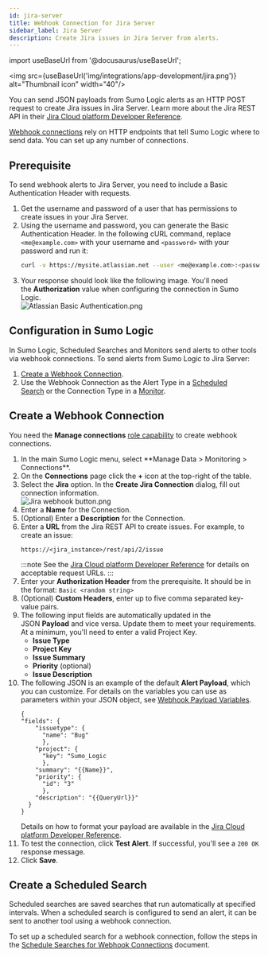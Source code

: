 ```yaml
---
id: jira-server
title: Webhook Connection for Jira Server
sidebar_label: Jira Server
description: Create Jira issues in Jira Server from alerts.
---
```


import useBaseUrl from '@docusaurus/useBaseUrl';

<img src={useBaseUrl('img/integrations/app-development/jira.png')} alt="Thumbnail icon" width="40"/>

You can send JSON payloads from Sumo Logic alerts as an HTTP POST request to create Jira issues in Jira Server. Learn more about the Jira REST API in their [Jira Cloud platform Developer Reference](https://developer.atlassian.com/cloud/jira/platform/rest/v2/).

[Webhook connections](/docs/alerts/webhook-connections/set-up-webhook-connections) rely on HTTP endpoints that tell Sumo Logic where to send data. You can set up any number of connections.

## Prerequisite

To send webhook alerts to Jira Server, you need to include a Basic Authentication Header with requests.

1. Get the username and password of a user that has permissions to create issues in your Jira Server.
1. Using the username and password, you can generate the Basic Authentication Header. In the following cURL command, replace `<me@example.com>` with your username and `<password>` with your password and run it:
    ```bash
    curl -v https://mysite.atlassian.net --user <me@example.com>:<password>
    ```
1. Your response should look like the following image. You'll need the **Authorization** value when configuring the connection in Sumo Logic.<br/> ![Atlassian Basic Authentication.png](/img/connection-and-integration/Atlassian-Basic-Authentication.png)

## Configuration in Sumo Logic

In Sumo Logic, Scheduled Searches and Monitors send alerts to other tools via webhook connections. To send alerts from Sumo Logic to Jira Server:

1. [Create a Webhook Connection](#create-a-webhook-connection).
1. Use the Webhook Connection as the Alert Type in a [Scheduled Search](/docs/alerts/webhook-connections/schedule-searches-webhook-connections) or the Connection Type in a [Monitor](/docs/alerts/monitors).

## Create a Webhook Connection

You need the **Manage connections** [role capability](/docs/manage/users-roles/roles/role-capabilities.md) to create webhook connections.

1. <!--Kanso [**Classic UI**](/docs/get-started/sumo-logic-ui/). Kanso--> In the main Sumo Logic menu, select **Manage Data > Monitoring > Connections**. <!--Kanso <br/>[**New UI**](/docs/get-started/sumo-logic-ui). In the top menu select **Configuration**, and then under **Monitoring** select **Connections**. You can also click the **Go To...** menu at the top of the screen and select **Connections**. Kanso-->
1. On the **Connections** page click the **+** icon at the top-right of the table.
1. Select the **Jira** option. In the **Create Jira Connection** dialog, fill out connection information.<br/>  ![Jira webhook button.png](/img/connection-and-integration/Jira-webhook-button.png)
1. Enter a **Name** for the Connection.
1. (Optional) Enter a **Description** for the Connection.
1. Enter a **URL** from the Jira REST API to create issues. For example, to create an issue:
    ```
    https://<jira_instance>/rest/api/2/issue
    ```
    :::note
    See the [Jira Cloud platform Developer Reference](https://developer.atlassian.com/cloud/jira/platform/rest/v2/#api-group-Issues) for details on acceptable request URLs.
    :::
1. Enter your **Authorization Header** from the prerequisite. It should be in the format: `Basic <random string>`
1. (Optional) **Custom Headers**, enter up to five comma separated key-value pairs.
1. The following input fields are automatically updated in the JSON **Payload** and vice versa. Update them to meet your requirements. At a minimum, you'll need to enter a valid Project Key.
   * **Issue Type**
   * **Project Key**
   * **Issue Summary**
   * **Priority** (optional)
   * **Issue Description**
1. The following JSON is an example of the default **Alert Payload**, which you can customize. For details on the variables you can use as parameters within your JSON object, see [Webhook Payload Variables](/docs/alerts/webhook-connections/set-up-webhook-connections).
    ```
    {
    "fields": {
        "issuetype": {
          "name": "Bug"
          },
        "project": {
          "key": "Sumo_Logic
          },
        "summary": "{{Name}}",
        "priority": {
          "id": "3"
          },
        "description": "{{QueryUrl}}"
      }
    }
    ```
    Details on how to format your payload are available in the [Jira Cloud platform Developer Reference](https://developer.atlassian.com/cloud/jira/platform/rest/v2/#api-group-Issues).
1. To test the connection, click **Test Alert**. If successful, you'll see a `200 OK` response message.
1. Click **Save**.

## Create a Scheduled Search

Scheduled searches are saved searches that run automatically at specified intervals. When a scheduled search is configured to send an alert, it can be sent to another tool using a webhook connection.

To set up a scheduled search for a webhook connection, follow the steps in the [Schedule Searches for Webhook Connections](/docs/alerts/webhook-connections/schedule-searches-webhook-connections) document.
